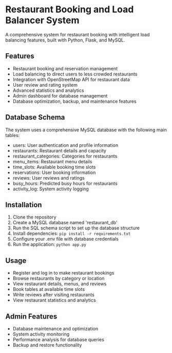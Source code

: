 # Restaurant Booking and Load Balancer System

A comprehensive system for restaurant booking with intelligent load balancing features, built with Python, Flask, and MySQL.

## Features

- Restaurant booking and reservation management
- Load balancing to direct users to less crowded restaurants
- Integration with OpenStreetMap API for restaurant data
- User review and rating system
- Advanced statistics and analytics
- Admin dashboard for database management
- Database optimization, backup, and maintenance features

## Database Schema

The system uses a comprehensive MySQL database with the following main tables:
- users: User authentication and profile information
- restaurants: Restaurant details and capacity
- restaurant_categories: Categories for restaurants
- menu_items: Restaurant menu details
- time_slots: Available booking time slots 
- reservations: User booking information
- reviews: User reviews and ratings
- busy_hours: Predicted busy hours for restaurants
- activity_log: System activity logging

## Installation

1. Clone the repository
2. Create a MySQL database named 'restaurant_db'
3. Run the SQL schema script to set up the database structure
4. Install dependencies: `pip install -r requirements.txt`
5. Configure your .env file with database credentials
6. Run the application: `python app.py`

## Usage

- Register and log in to make restaurant bookings
- Browse restaurants by category or location
- View restaurant details, menus, and reviews
- Book tables at available time slots
- Write reviews after visiting restaurants
- View restaurant statistics and analytics

## Admin Features

- Database maintenance and optimization
- System activity monitoring
- Performance analysis for database queries
- Backup and restore functionality